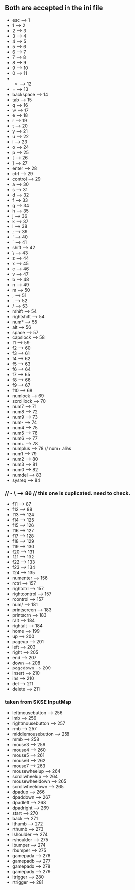 ## Both are accepted in the ini file
- esc --> 1
- 1 --> 2
- 2 --> 3
- 3 --> 4
- 4 --> 5
- 5 --> 6
- 6 --> 7
- 7 --> 8
- 8 --> 9
- 9 --> 10
- 0 --> 11
- - --> 12
- = --> 13
- backspace --> 14
- tab --> 15
- q --> 16
- w --> 17
- e --> 18
- r --> 19
- t --> 20
- y --> 21
- u --> 22
- i --> 23
- o --> 24
- p --> 25
- [ --> 26
- ] --> 27
- enter --> 28
- ctrl --> 29
- control --> 29
- a --> 30
- s --> 31
- d --> 32
- f --> 33
- g --> 34
- h --> 35
- j --> 36
- k --> 37
- l --> 38
- ; --> 39
- ' --> 40
- ` --> 41
- shift --> 42
- \\ --> 43
- z --> 44
- x --> 45
- c --> 46
- v --> 47
- b --> 48
- n --> 49
- m --> 50
- , --> 51
- . --> 52
- / --> 53
- rshift --> 54
- rightshift --> 54
- num* --> 55
- alt --> 56
- space --> 57
- capslock --> 58
- f1 --> 59
- f2 --> 60
- f3 --> 61
- f4 --> 62
- f5 --> 63
- f6 --> 64
- f7 --> 65
- f8 --> 66
- f9 --> 67
- f10 --> 68
- numlock --> 69
- scrolllock --> 70
- num7 --> 71
- num8 --> 72
- num9 --> 73
- num- --> 74
- num4 --> 75
- num5 --> 76
- num6 --> 77
- num+ --> 78
- numplus --> 78  // num+ alias
- num1 --> 79
- num2 --> 80
- num3 --> 81
- num0 --> 82
- numdel --> 83
- sysreq --> 84
### // - \\ --> 86 // this one is duplicated. need to check.
- f11 --> 87
- f12 --> 88
- f13 --> 124
- f14 --> 125
- f15 --> 126
- f16 --> 127
- f17 --> 128
- f18 --> 129
- f19 --> 130
- f20 --> 131
- f21 --> 132
- f22 --> 133
- f23 --> 134
- f24 --> 135
- numenter --> 156
- rctrl --> 157
- rightctrl --> 157
- rightcontrol --> 157
- rcontrol --> 157
- num/ --> 181
- printscreen --> 183
- printscrn --> 183
- ralt --> 184
- rightalt --> 184
- home --> 199
- up --> 200
- pageup --> 201
- left --> 203
- right --> 205
- end --> 207
- down --> 208
- pagedown --> 209
- insert --> 210
- ins --> 210
- del --> 211
- delete --> 211
### taken from SKSE InputMap
- leftmousebutton --> 256
- lmb --> 256
- rightmousebutton --> 257
- rmb --> 257
- middlemousebutton --> 258
- mmb --> 258
- mouse3 --> 259
- mouse4 --> 260
- mouse5 --> 261
- mouse6 --> 262
- mouse7 --> 263
- mousewheelup --> 264
- scrollwheelup --> 264
- mousewheeldown --> 265
- scrollwheeldown --> 265
- dpadup --> 266
- dpaddown --> 267
- dpadleft --> 268
- dpadright --> 269
- start --> 270
- back --> 271
- lthumb --> 272
- rthumb --> 273
- lshoulder --> 274
- rshoulder --> 275
- lbumper --> 274
- rbumper --> 275
- gamepada --> 276
- gamepadb --> 277
- gamepadx --> 278
- gamepady --> 279
- ltrigger --> 280
- rtrigger --> 281
